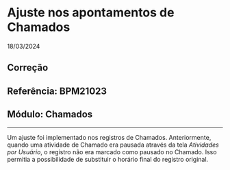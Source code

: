# Ajuste nos apontamentos de Chamados
18/03/2024
## Correção
## Referência: BPM21023
## Módulo: Chamados
***

Um ajuste foi implementado nos registros de Chamados. Anteriormente, quando uma atividade de Chamado era pausada através da tela *Atividades por Usuário*, o registro não era marcado como pausado no Chamado. Isso permitia a possibilidade de substituir o horário final do registro original.